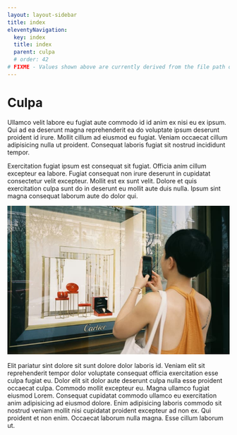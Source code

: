 ```yaml
---
layout: layout-sidebar
title: index
eleventyNavigation:
  key: index
  title: index
  parent: culpa
  # order: 42
# FIXME - Values shown above are currently derived from the file path only, except order which is also commented out because it is optional. Correct as desired and delete comment(s).
---
```


# Culpa

Ullamco velit labore eu fugiat aute commodo id id anim ex nisi eu ex ipsum. Qui ad ea deserunt magna reprehenderit ea do voluptate ipsum deserunt proident id irure. Mollit cillum ad eiusmod eu fugiat. Veniam occaecat cillum adipisicing nulla ut proident. Consequat laboris fugiat sit nostrud incididunt tempor.

Exercitation fugiat ipsum est consequat sit fugiat. Officia anim cillum excepteur ea labore. Fugiat consequat non irure deserunt in cupidatat consectetur velit excepteur. Mollit est ex sunt velit. Dolore et quis exercitation culpa sunt do in deserunt eu mollit aute duis nulla. Ipsum sint magna consequat laborum aute do dolor qui.

<img class="bordered" src="/static/images/bulksplash-hathudong-v0T8P2Nqb9Q.jpg" alt="bulksplash-hathudong-v0T8P2Nqb9Q.jpg" />

Elit pariatur sint dolore sit sunt dolore dolor laboris id. Veniam elit sit reprehenderit tempor dolor voluptate consequat officia exercitation esse culpa fugiat eu. Dolor elit sit dolor aute deserunt culpa nulla esse proident occaecat culpa. Commodo mollit excepteur eu. Magna ullamco fugiat eiusmod Lorem. Consequat cupidatat commodo ullamco eu exercitation anim adipisicing ad eiusmod dolore. Enim adipisicing laboris commodo sit nostrud veniam mollit nisi cupidatat proident excepteur ad non ex. Qui proident et non enim. Occaecat laborum nulla magna. Esse cillum laborum ut.